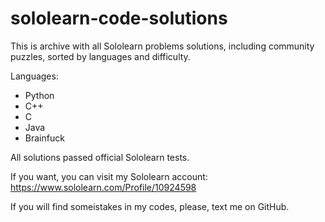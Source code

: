# sololearn-code-solutions

This is archive with all Sololearn problems solutions, 
including community puzzles, sorted by languages and difficulty.

Languages:
* Python
* C++
* C
* Java
* Brainfuck


All solutions passed official Sololearn tests.

If you want, you can visit my Sololearn account:
https://www.sololearn.com/Profile/10924598

If you will find someistakes in my codes, please, text me
on GitHub.

